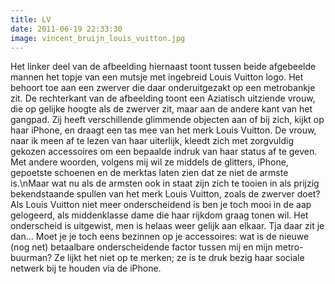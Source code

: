 ```yaml
---
title: LV
date: 2011-06-19 22:33:30
image: vincent_bruijn_louis_vuitton.jpg
---
```


Het linker deel van de afbeelding hiernaast toont tussen beide afgebeelde mannen het topje van een mutsje met ingebreid Louis Vuitton logo. Het behoort toe aan een zwerver die daar onderuitgezakt op een metrobankje zit. De rechterkant van de afbeelding toont een Aziatisch uitziende vrouw, die op gelijke hoogte als de zwerver zit, maar aan de andere kant van het gangpad. Zij heeft verschillende glimmende objecten aan of bij zich, kijkt op haar iPhone, en draagt een tas mee van het merk Louis Vuitton. De vrouw, naar ik meen af te lezen van haar uiterlijk, kleedt zich met zorgvuldig gekozen accessoires om een bepaalde indruk van haar status af te geven. Met andere woorden, volgens mij wil ze middels de glitters, iPhone, gepoetste schoenen en de merktas laten zien dat ze niet de armste is.\nMaar wat nu als de armsten ook in staat zijn zich te tooien in als prijzig bekendstaande spullen van het merk Louis Vuitton, zoals de zwerver doet? Als Louis Vuitton niet meer onderscheidend is ben je toch mooi in de aap gelogeerd, als middenklasse dame die haar rijkdom graag tonen wil. Het onderscheid is uitgewist, men is helaas weer gelijk aan elkaar. Tja daar zit je dan... Moet je je toch eens bezinnen op je accessoires: wat is de nieuwe (nog net) betaalbare onderscheidende factor tussen mij en mijn metro-buurman? Ze lijkt het niet op te merken; ze is te druk bezig haar sociale netwerk bij te houden via de iPhone.
